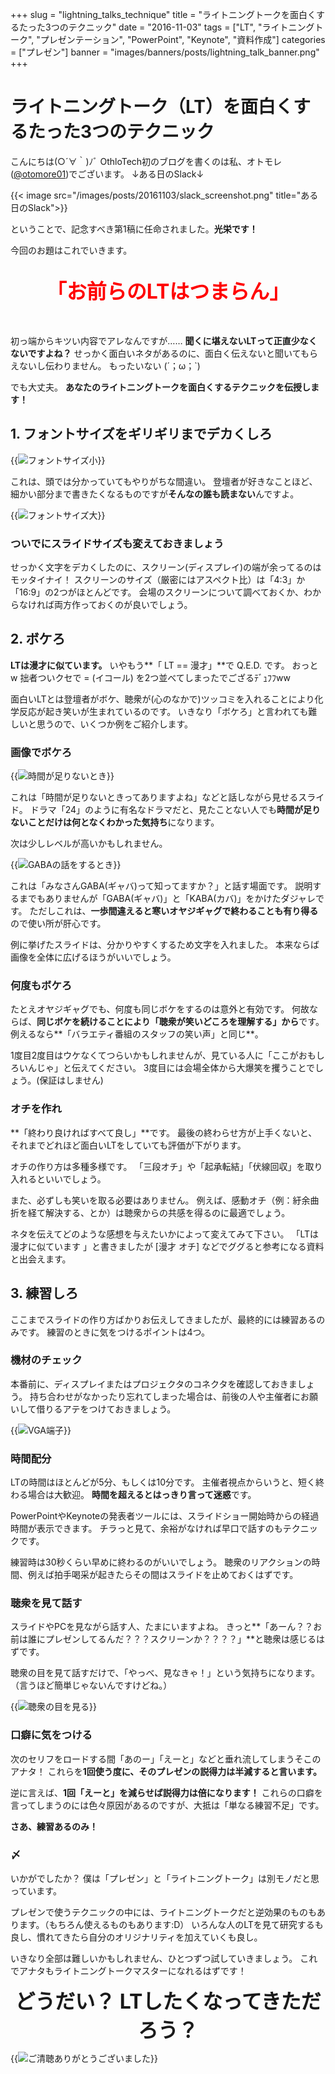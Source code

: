+++
slug = "lightning_talks_technique"
title = "ライトニングトークを面白くするたった3つのテクニック"
date = "2016-11-03"
tags = ["LT", "ライトニングトーク", "プレゼンテーション", "PowerPoint", "Keynote", "資料作成"]
categories = ["プレゼン"]
banner = "images/banners/posts/lightning_talk_banner.png"
+++

# ライトニングトーク（LT）を面白くするたった3つのテクニック
こんにちは(○´∀｀)ﾉﾞ
OthloTech初のブログを書くのは私、オトモレ([@otomore01](https://twitter.com/otomore01))でございます。
↓ある日のSlack↓

{{< image src="/images/posts/20161103/slack_screenshot.png" title="ある日のSlack">}}

ということで、記念すべき第1稿に任命されました。**光栄です！**

今回のお題はこれでいきます。
<br/><br/>
<div style="text-align: center;font-size: xx-large; font-weight: bold; color: red">「お前らのLTはつまらん」</div>
<br/><br/>

初っ端からキツい内容でアレなんですが…… **聞くに堪えないLTって正直少なくないですよね？**
せっかく面白いネタがあるのに、面白く伝えないと聞いてもらえないし伝わりません。
もったいない (´；ω；\`)

でも大丈夫。
**あなたのライトニングトークを面白くするテクニックを伝授します！**

## 1. フォントサイズをギリギリまでデカくしろ

{{<image src="/images/posts/20161103/font-size_mini.png" title="フォントサイズ小">}}

これは、頭では分かっていてもやりがちな間違い。
登壇者が好きなことほど、細かい部分まで書きたくなるものですが**そんなの誰も読まない**んですよ。

{{<image src="/images/posts/20161103/font-size_big.png" title="フォントサイズ大">}}

### ついでにスライドサイズも変えておきましょう

せっかく文字をデカくしたのに、スクリーン(ディスプレイ)の端が余ってるのはモッタイナイ！
スクリーンのサイズ（厳密にはアスペクト比）は「4:3」か「16:9」の2つがほとんどです。
会場のスクリーンについて調べておくか、わからなければ両方作っておくのが良いでしょう。

## 2. ボケろ

**LTは漫才に似ています。** いやもう**「
LT == 漫才」**で Q.E.D. です。
おっとw 拙者ついクセで = (イコール) を2つ並べてしまったでござるﾃﾞｭﾌﾌww

面白いLTとは登壇者がボケ、聴衆が(心のなかで)ツッコミを入れることにより化学反応が起き笑いが生まれているのです。
いきなり「ボケろ」と言われても難しいと思うので、いくつか例をご紹介します。

### 画像でボケろ

{{<image src="/images/posts/20161103/slide-24.png" title="時間が足りないとき">}}

これは「時間が足りないときってありますよね」などと話しながら見せるスライド。
ドラマ「24」のように有名なドラマだと、見たことない人でも**時間が足りないことだけは何となくわかった気持ち**になります。

次は少しレベルが高いかもしれません。

{{<image src="/images/posts/20161103/slide-kaba.png" title="GABAの話をするとき">}}

これは「みなさんGABA(ギャバ)って知ってますか？」と話す場面です。
説明するまでもありませんが「GABA(ギャバ)」と「KABA(カバ)」をかけたダジャレです。
ただしこれは、**一歩間違えると寒いオヤジギャグで終わることも有り得る**ので使い所が肝心です。

例に挙げたスライドは、分かりやすくするため文字を入れました。
本来ならば画像を全体に広げるほうがいいでしょう。

### 何度もボケろ

たとえオヤジギャグでも、何度も同じボケをするのは意外と有効です。
何故ならば、**同じボケを続けることにより「聴衆が笑いどころを理解する」から**です。
例えるなら**「バラエティ番組のスタッフの笑い声」と同じ**。

1度目2度目はウケなくてつらいかもしれませんが、見ている人に「ここがおもしろいんじゃ」と伝えてください。
3度目には会場全体から大爆笑を攫うことでしょう。(保証はしません)

### オチを作れ

**「終わり良ければすべて良し」**です。
最後の終わらせ方が上手くないと、それまでどれほど面白いLTをしていても評価が下がります。

オチの作り方は多種多様です。
「三段オチ」や「起承転結」「伏線回収」を取り入れるといいでしょう。

また、必ずしも笑いを取る必要はありません。
例えば、感動オチ（例：紆余曲折を経て解決する、とか）は聴衆からの共感を得るのに最適でしょう。

ネタを伝えてどのような感想を与えたいかによって変えてみて下さい。
「LTは漫才に似ています 」と書きましたが [漫才 オチ] などでググると参考になる資料と出会えます。

## 3. 練習しろ

ここまでスライドの作り方ばかりお伝えしてきましたが、最終的には練習あるのみです。
練習のときに気をつけるポイントは4つ。

### 機材のチェック

本番前に、ディスプレイまたはプロジェクタのコネクタを確認しておきましょう。
持ち合わせがなかったり忘れてしまった場合は、前後の人や主催者にお願いして借りるアテをつけておきましょう。

{{<image src="/images/posts/20161103/tanshi_dsub.png" title="VGA端子">}}

### 時間配分

LTの時間はほとんどが5分、もしくは10分です。
主催者視点からいうと、短く終わる場合は大歓迎。
**時間を超えるとはっきり言って迷惑**です。

PowerPointやKeynoteの発表者ツールには、スライドショー開始時からの経過時間が表示できます。
チラっと見て、余裕がなければ早口で話すのもテクニックです。

練習時は30秒くらい早めに終わるのがいいでしょう。
聴衆のリアクションの時間、例えば拍手喝采が起きたらその間はスライドを止めておくはずです。

### 聴衆を見て話す

スライドやPCを見ながら話す人、たまにいますよね。
きっと**「あーん？？お前は誰にプレゼンしてるんだ？？？スクリーンか？？？？」**と聴衆は感じるはずです。

聴衆の目を見て話すだけで、「やっべ、見なきゃ！」という気持ちになります。（言うほど簡単じゃないんですけどね。）

{{<image src="/images/posts/20161103/presentation_pc_man_eye.png" title="聴衆の目を見る">}}

### 口癖に気をつける

次のセリフをロードする間「あのー」「えーと」などと垂れ流してしまうそこのアナタ！
これらを**1回使う度に、そのプレゼンの説得力は半減すると言います。**

逆に言えば、**1回「えーと」を減らせば説得力は倍になります！**
これらの口癖を言ってしまうのには色々原因があるのですが、大抵は「単なる練習不足」です。

**さあ、練習あるのみ！**

### 〆

いかがでしたか？
僕は「プレゼン」と「ライトニングトーク」は別モノだと思っています。

プレゼンで使うテクニックの中には、ライトニングトークだと逆効果のものもあります。（もちろん使えるものもあります:D）
いろんな人のLTを見て研究するも良し、慣れてきたら自分のオリジナリティを加えていくも良し。

いきなり全部は難しいかもしれません、ひとつずつ試していきましょう。
これでアナタもライトニングトークマスターになれるはずです！

<div style="text-align: center;font-size: xx-large; font-weight: bold">どうだい？ LTしたくなってきただろう？</div>

{{<image src="/images/posts/20161103/message_goseichou_man.png" title="ご清聴ありがとうございました">}}

